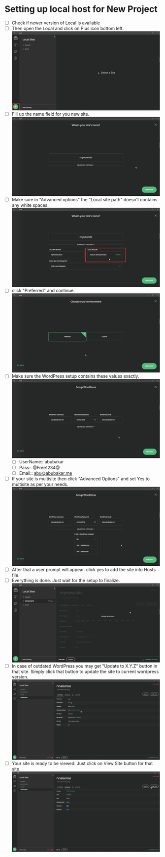 # Setting up local host for New Project

* [ ] Check if newer version of Local is available
* [ ] Then open the Local and click on Plus icon bottom left. ![](2020-02-25-17-13-56.png)
* [ ] Fill up the name field for you new site. ![](2020-02-25-17-15-54.png)
* [ ] Make sure in "Advanced options" the "Local site path" doesn't contains any white spaces.![](2020-02-25-17-16-52.png)
* [ ] click "Preferred" and continue. ![](2020-02-25-17-19-13.png)
* [ ] Make sure the WordPress setup contains these values exactly. ![](2020-02-25-17-20-37.png)
  * [ ] UserName:: abubakar
  * [ ] Pass:: @Free1234@
  * [ ] Email:: abu@abubakar.me
* [ ] If your site is multisite then click "Advanced Options" and set Yes to multisite as per your needs.![](2020-02-25-17-21-28.png)
* [ ] After that a user prompt will appear. click yes to add the site into Hosts file.
* [ ] Everything is done. Just wait for the setup to finalize. ![](2020-02-25-17-23-23.png)
* [ ] In case of outdated WordPress you may get "Update to X.Y.Z" button in that site. Simply click that button to update the site to current wordpress version. ![](2020-02-25-21-24-35.png)
* [ ] Your site is ready to be viewed. Just click on View Site button for that site. ![](2020-02-25-20-55-09.png)
